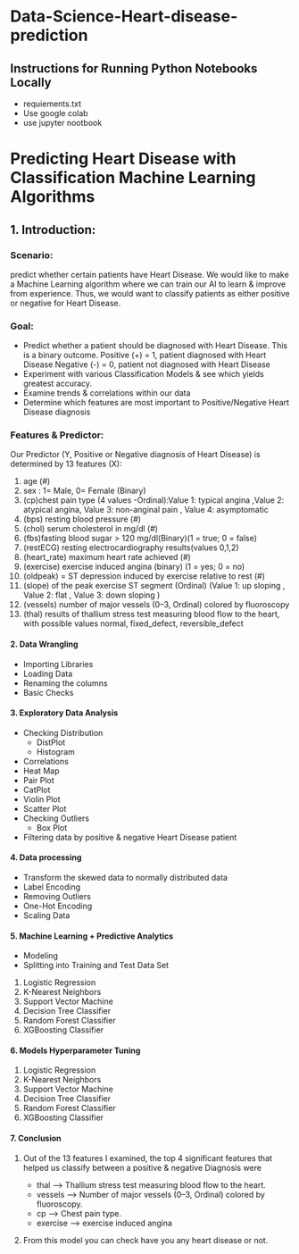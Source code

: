 # Data-Science-Heart-disease-prediction

## Instructions for Running Python Notebooks Locally
- requiements.txt
-  Use google colab
- use jupyter nootbook

#  Predicting Heart Disease with Classification Machine Learning Algorithms

## 1. Introduction:
###  Scenario:
   predict whether certain patients have Heart Disease. We would like to make a Machine Learning algorithm where we can train our AI to learn & improve from experience. Thus, we would want to classify patients as either positive or negative for Heart Disease.
   
### Goal:
- Predict whether a patient should be diagnosed with Heart Disease. This is a binary outcome.
Positive (+) = 1, patient diagnosed with Heart Disease
Negative (-) = 0, patient not diagnosed with Heart Disease
- Experiment with various Classification Models & see which yields greatest accuracy.
- Examine trends & correlations within our data
- Determine which features are most important to Positive/Negative Heart Disease diagnosis

### Features & Predictor:
Our Predictor (Y, Positive or Negative diagnosis of Heart Disease) is determined by 13 features (X):

1. age (#)
2. sex : 1= Male, 0= Female (Binary)
3. (cp)chest pain type (4 values -Ordinal):Value 1: typical angina ,Value 2: atypical angina, Value 3: non-anginal pain , Value 4: asymptomatic
4. (bps) resting blood pressure (#)
5. (chol) serum cholesterol in mg/dl (#)
6. (fbs)fasting blood sugar > 120 mg/dl(Binary)(1 = true; 0 = false)
7. (restECG) resting electrocardiography results(values 0,1,2)
8. (heart_rate) maximum heart rate achieved (#)
9. (exercise) exercise induced angina (binary) (1 = yes; 0 = no)
10. (oldpeak) = ST depression induced by exercise relative to rest (#)
11. (slope) of the peak exercise ST segment (Ordinal) (Value 1: up sloping , Value 2: flat , Value 3: down sloping )
12. (vessels) number of major vessels (0–3, Ordinal) colored by fluoroscopy
13. (thal) results of thallium stress test measuring blood flow to the heart, with possible values normal, fixed_defect, reversible_defect
  
#### 2. Data Wrangling
  - Importing Libraries
  - Loading Data
  - Renaming the columns
  - Basic Checks
  
#### 3. Exploratory Data Analysis
  - Checking Distribution
     - DistPlot
     - Histogram
  - Correlations
  - Heat Map
  - Pair Plot
  - CatPlot
  - Violin Plot
  - Scatter Plot
  - Checking Outliers
     - Box Plot 
  -  Filtering data by positive & negative Heart Disease patient
  
#### 4. Data processing
  - Transform the skewed data to normally distributed data
  - Label Encoding
  - Removing Outliers
  - One-Hot Encoding
  - Scaling Data
  
#### 5. Machine Learning + Predictive Analytics 
   - Modeling 
   - Splitting into Training and Test Data Set
   1. Logistic Regression 
   2. K-Nearest Neighbors
   3. Support Vector Machine 
   4. Decision Tree Classifier
   5. Random Forest Classifier
   6. XGBoosting Classifier

   
#### 6. Models Hyperparameter Tuning
   1. Logistic Regression 
   2. K-Nearest Neighbors
   3. Support Vector Machine 
   4. Decision Tree Classifier
   5. Random Forest Classifier
   6. XGBoosting Classifier
      ‍ ‍ ‍ ‍ ‍ ‍ ‍ ‍ ‍ ‍ ‍ ‍ ‍ ‍ ‍ ‍ ‍ ‍ ‍ ‍ ‍ ‍ ‍ ‍ ‍ ‍ ‍ ‍ ‍ ‍
#### 7. Conclusion

 1. Out of the 13 features I examined, the top 4 significant features that helped us classify between a positive & negative Diagnosis were 
      - thal --> Thallium stress test measuring blood flow to the heart.
      - vessels --> Number of major vessels (0–3, Ordinal) colored by fluoroscopy.
      - cp --> Chest pain type.
      - exercise --> exercise induced angina
      
 2. From this model you can check have you any heart disease or not.
